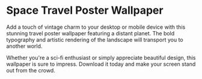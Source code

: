 <!--
Write me markdown content of website with wallpaper:

"A vintage-style travel poster of a distant planet, with bold typography and an artistic rendering of the landscape."

The header of the page should not be copy of the text but rather a real content of the website which is using this wallpaper.
-->

<!--font:Montserrat-->

# Space Travel Poster Wallpaper

Add a touch of vintage charm to your desktop or mobile device with this stunning travel poster wallpaper featuring a distant planet. The bold typography and artistic rendering of the landscape will transport you to another world.

Whether you're a sci-fi enthusiast or simply appreciate beautiful design, this wallpaper is sure to impress. Download it today and make your screen stand out from the crowd.
